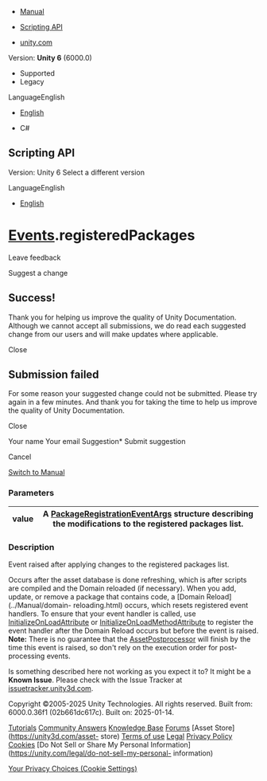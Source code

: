 [ ]()

  * [Manual](../Manual/index.html)
  * [Scripting API](../ScriptReference/index.html)

  * [unity.com](https://unity.com/)

Version: **Unity 6** (6000.0)

  * Supported
  * Legacy

LanguageEnglish

  * [English]()

  * C#

[ ](https://docs.unity3d.com)

## Scripting API

Version: Unity 6 Select a different version

LanguageEnglish

  * [English]()

#  [Events](PackageManager.Events.html).registeredPackages

Leave feedback

Suggest a change

## Success!

Thank you for helping us improve the quality of Unity Documentation. Although
we cannot accept all submissions, we do read each suggested change from our
users and will make updates where applicable.

Close

## Submission failed

For some reason your suggested change could not be submitted. Please <a>try
again</a> in a few minutes. And thank you for taking the time to help us
improve the quality of Unity Documentation.

Close

Your name Your email Suggestion* Submit suggestion

Cancel

[Switch to Manual](../Manual/class-PackageManager.html "Go to PackageManager
Component in the Manual")

### Parameters

value | A [PackageRegistrationEventArgs](PackageManager.PackageRegistrationEventArgs.html) structure describing the modifications to the registered packages list.  
---|---  
  
### Description

Event raised after applying changes to the registered packages list.

Occurs after the asset database is done refreshing, which is after scripts are
compiled and the Domain reloaded (if necessary). When you add, update, or
remove a package that contains code, a [Domain Reload](../Manual/domain-
reloading.html) occurs, which resets registered event handlers. To ensure that
your event handler is called, use
[InitializeOnLoadAttribute](InitializeOnLoadAttribute.html) or
[InitializeOnLoadMethodAttribute](InitializeOnLoadMethodAttribute.html) to
register the event handler after the Domain Reload occurs but before the event
is raised.  
**Note:** There is no guarantee that the
[AssetPostprocessor](AssetPostprocessor.html) will finish by the time this
event is raised, so don't rely on the execution order for post-processing
events.

Is something described here not working as you expect it to? It might be a
**Known Issue**. Please check with the Issue Tracker at
[issuetracker.unity3d.com](https://issuetracker.unity3d.com).

Copyright ©2005-2025 Unity Technologies. All rights reserved. Built from:
6000.0.36f1 (02b661dc617c). Built on: 2025-01-14.

[Tutorials](https://unity3d.com/learn) [Community
Answers](https://answers.unity3d.com) [Knowledge
Base](https://support.unity3d.com/hc/en-us)
[Forums](https://forum.unity3d.com) [Asset Store](https://unity3d.com/asset-
store) [Terms of use](https://docs.unity3d.com/Manual/TermsOfUse.html)
[Legal](https://unity.com/legal) [Privacy
Policy](https://unity.com/legal/privacy-policy)
[Cookies](https://unity.com/legal/cookie-policy) [Do Not Sell or Share My
Personal Information](https://unity.com/legal/do-not-sell-my-personal-
information)

[Your Privacy Choices (Cookie Settings)](javascript:void\(0\);)

